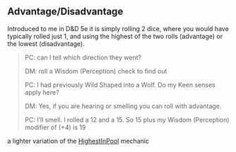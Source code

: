 ## Advantage/Disadvantage

Introduced to me in D&D 5e it is simply rolling 2 dice, where you would have typically rolled just 1, and using the highest of the two rolls (advantage) or the lowest (disadvantage).

> PC: can I tell which direction they went?
>
> DM: roll a Wisdom (Perception) check to find out
>
> PC: I had previously Wild Shaped into a Wolf. Do my Keen senses apply here?
>
> DM: Yes, if you are hearing or smelling you can roll with advantage.
>
> PC: I’ll smell. I rolled a 12 and a 15. So 15 plus my Wisdom (Perception) modifier of (+4) is 19

a lighter variation of the [HighestInPool](HighestInPool.md) mechanic
